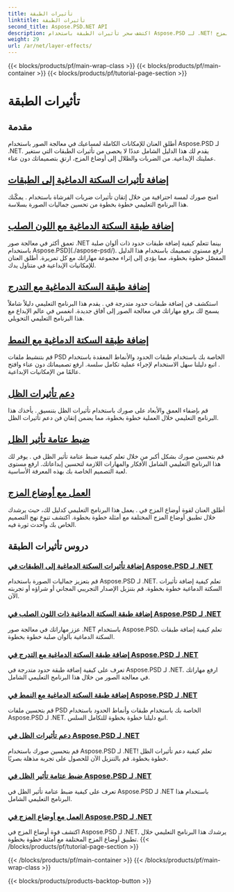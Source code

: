 ```yaml
---
title: تأثيرات الطبقة
linktitle: تأثيرات الطبقة
second_title: Aspose.PSD.NET API
description: اكتشف سحر تأثيرات الطبقة باستخدام Aspose.PSD لـ .NET! ارفع مهاراتك في معالجة الصور من خلال تعلم إضافة أوضاع السكتة الدماغية والظل والمزج.
weight: 29
url: /ar/net/layer-effects/
---
```


{{< blocks/products/pf/main-wrap-class >}}
{{< blocks/products/pf/main-container >}}
{{< blocks/products/pf/tutorial-page-section >}}

# تأثيرات الطبقة

## مقدمة

أطلق العنان للإمكانات الكاملة لمساعيك في معالجة الصور باستخدام Aspose.PSD لـ .NET. يقدم لك هذا الدليل الشامل عددًا لا يحصى من تأثيرات الطبقات التي ستغير عمليتك الإبداعية. من الضربات والظلال إلى أوضاع المزج، ارتقِ بتصميماتك دون عناء.

## [إضافة تأثيرات السكتة الدماغية إلى الطبقات](./adding-stroke-effects/)

امنح صورك لمسة احترافية من خلال إتقان تأثيرات ضربات الفرشاة باستخدام . يمكّنك هذا البرنامج التعليمي خطوة بخطوة من تحسين جماليات الصورة بسلاسة. 

## [إضافة طبقة السكتة الدماغية مع اللون الصلب](./adding-stroke-layer-solid-color/)

تعمق أكثر في معالجة صور .NET بينما تتعلم كيفية إضافة طبقات حدود ذات ألوان صلبة باستخدام Aspose.PSD](./aspose-psd/). ارفع مستوى تصميمك باستخدام هذا الدليل المفصّل خطوة بخطوة، مما يؤدي إلى إثراء مجموعة مهاراتك مع كل تمريرة. أطلق العنان للإمكانيات الإبداعية في متناول يدك.

## [إضافة طبقة السكتة الدماغية مع التدرج](./adding-stroke-layer-gradient/)

استكشف فن إضافة طبقات حدود متدرجة في . يقدم هذا البرنامج التعليمي دليلاً شاملاً يسمح لك برفع مهاراتك في معالجة الصور إلى آفاق جديدة. انغمس في عالم الإبداع مع هذا البرنامج التعليمي التحويلي.

## [إضافة طبقة السكتة الدماغية مع النمط](./adding-stroke-layer-pattern/)

قم بتنشيط ملفات PSD الخاصة بك باستخدام طبقات الحدود والأنماط المعقدة باستخدام . اتبع دليلنا سهل الاستخدام لإجراء عملية تكامل سلسة. ارفع تصميماتك دون عناء وافتح عالمًا من الإمكانيات الإبداعية.

## [دعم تأثيرات الظل](./supporting-shadow-effects/)

قم بإضفاء العمق والأبعاد على صورك باستخدام تأثيرات الظل بتنسيق . يأخذك هذا البرنامج التعليمي خلال العملية خطوة بخطوة، مما يضمن إتقان فن دعم تأثيرات الظل. 

## [ضبط عتامة تأثير الظل](./adjusting-shadow-effect-opacity/)

قم بتحسين صورك بشكل أكبر من خلال تعلم كيفية ضبط عتامة تأثير الظل في . يوفر لك هذا البرنامج التعليمي الشامل الأفكار والمهارات اللازمة لتحسين إبداعاتك. ارفع مستوى لعبة التصميم الخاصة بك بهذه المعرفة الأساسية.

## [العمل مع أوضاع المزج](./working-with-blend-modes/)

أطلق العنان لقوة أوضاع المزج في . يعمل هذا البرنامج التعليمي كدليل لك، حيث يرشدك خلال تطبيق أوضاع المزج المختلفة مع أمثلة خطوة بخطوة. اكتشف تنوع نهج التصميم الخاص بك وأحدث ثورة فيه.

## دروس تأثيرات الطبقة
### [إضافة تأثيرات السكتة الدماغية إلى الطبقات في Aspose.PSD لـ .NET](./adding-stroke-effects/)
قم بتعزيز جماليات الصورة باستخدام Aspose.PSD لـ .NET. تعلم كيفية إضافة تأثيرات السكتة الدماغية خطوة بخطوة. قم بتنزيل الإصدار التجريبي المجاني أو شراؤه أو تجربته الآن.
### [إضافة طبقة السكتة الدماغية ذات اللون الصلب في Aspose.PSD لـ .NET](./adding-stroke-layer-solid-color/)
عزز مهاراتك في معالجة صور .NET باستخدام Aspose.PSD. تعلم كيفية إضافة طبقات السكتة الدماغية بألوان صلبة خطوة بخطوة.
### [إضافة طبقة السكتة الدماغية مع التدرج في Aspose.PSD لـ .NET](./adding-stroke-layer-gradient/)
تعرف على كيفية إضافة طبقة حدود متدرجة في Aspose.PSD لـ .NET. ارفع مهاراتك في معالجة الصور من خلال هذا البرنامج التعليمي الشامل.
### [إضافة طبقة السكتة الدماغية مع النمط في Aspose.PSD لـ .NET](./adding-stroke-layer-pattern/)
قم بتحسين ملفات PSD الخاصة بك باستخدام طبقات وأنماط الحدود باستخدام Aspose.PSD لـ .NET. اتبع دليلنا خطوة بخطوة للتكامل السلس.
### [دعم تأثيرات الظل في Aspose.PSD لـ .NET](./supporting-shadow-effects/)
قم بتحسين صورك باستخدام Aspose.PSD لـ .NET! تعلم كيفية دعم تأثيرات الظل خطوة بخطوة. قم بالتنزيل الآن للحصول على تجربة مذهلة بصريًا.
### [ضبط عتامة تأثير الظل في Aspose.PSD لـ .NET](./adjusting-shadow-effect-opacity/)
تعرف على كيفية ضبط عتامة تأثير الظل في Aspose.PSD لـ .NET باستخدام هذا البرنامج التعليمي الشامل.
### [العمل مع أوضاع المزج في Aspose.PSD لـ .NET](./working-with-blend-modes/)
اكتشف قوة أوضاع المزج في Aspose.PSD لـ .NET. يرشدك هذا البرنامج التعليمي خلال تطبيق أوضاع المزج المختلفة مع أمثلة خطوة بخطوة.
{{< /blocks/products/pf/tutorial-page-section >}}

{{< /blocks/products/pf/main-container >}}
{{< /blocks/products/pf/main-wrap-class >}}

{{< blocks/products/products-backtop-button >}}
